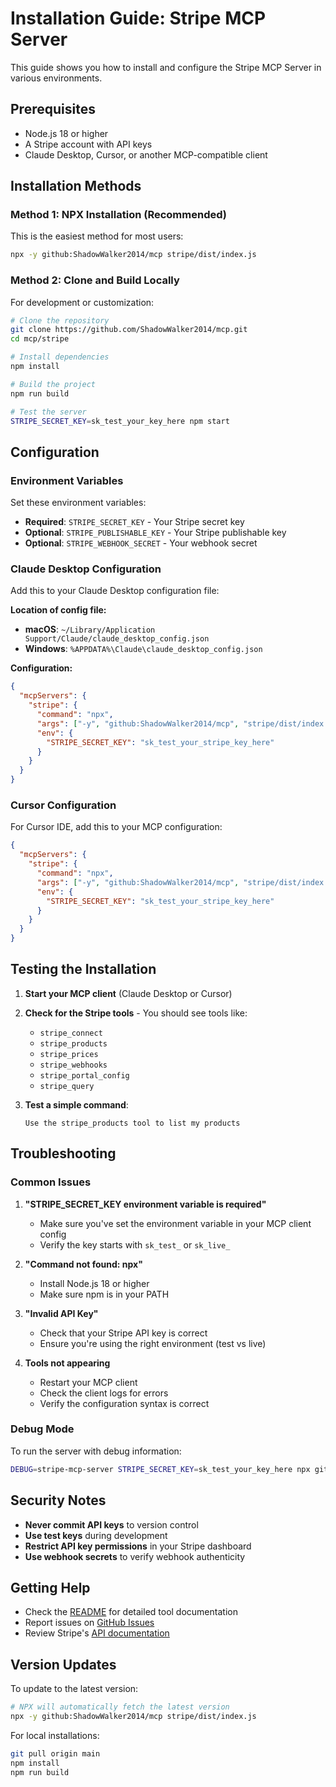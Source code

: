 # Installation Guide: Stripe MCP Server

This guide shows you how to install and configure the Stripe MCP Server in various environments.

## Prerequisites

- Node.js 18 or higher
- A Stripe account with API keys
- Claude Desktop, Cursor, or another MCP-compatible client

## Installation Methods

### Method 1: NPX Installation (Recommended)

This is the easiest method for most users:

```bash
npx -y github:ShadowWalker2014/mcp stripe/dist/index.js
```

### Method 2: Clone and Build Locally

For development or customization:

```bash
# Clone the repository
git clone https://github.com/ShadowWalker2014/mcp.git
cd mcp/stripe

# Install dependencies
npm install

# Build the project
npm run build

# Test the server
STRIPE_SECRET_KEY=sk_test_your_key_here npm start
```

## Configuration

### Environment Variables

Set these environment variables:

- **Required**: `STRIPE_SECRET_KEY` - Your Stripe secret key
- **Optional**: `STRIPE_PUBLISHABLE_KEY` - Your Stripe publishable key
- **Optional**: `STRIPE_WEBHOOK_SECRET` - Your webhook secret

### Claude Desktop Configuration

Add this to your Claude Desktop configuration file:

**Location of config file:**
- **macOS**: `~/Library/Application Support/Claude/claude_desktop_config.json`
- **Windows**: `%APPDATA%\Claude\claude_desktop_config.json`

**Configuration:**

```json
{
  "mcpServers": {
    "stripe": {
      "command": "npx",
      "args": ["-y", "github:ShadowWalker2014/mcp", "stripe/dist/index.js"],
      "env": {
        "STRIPE_SECRET_KEY": "sk_test_your_stripe_key_here"
      }
    }
  }
}
```

### Cursor Configuration

For Cursor IDE, add this to your MCP configuration:

```json
{
  "mcpServers": {
    "stripe": {
      "command": "npx",
      "args": ["-y", "github:ShadowWalker2014/mcp", "stripe/dist/index.js"],
      "env": {
        "STRIPE_SECRET_KEY": "sk_test_your_stripe_key_here"
      }
    }
  }
}
```

## Testing the Installation

1. **Start your MCP client** (Claude Desktop or Cursor)
2. **Check for the Stripe tools** - You should see tools like:
   - `stripe_connect`
   - `stripe_products`
   - `stripe_prices`
   - `stripe_webhooks`
   - `stripe_portal_config`
   - `stripe_query`

3. **Test a simple command**:
   ```
   Use the stripe_products tool to list my products
   ```

## Troubleshooting

### Common Issues

1. **"STRIPE_SECRET_KEY environment variable is required"**
   - Make sure you've set the environment variable in your MCP client config
   - Verify the key starts with `sk_test_` or `sk_live_`

2. **"Command not found: npx"**
   - Install Node.js 18 or higher
   - Make sure npm is in your PATH

3. **"Invalid API Key"**
   - Check that your Stripe API key is correct
   - Ensure you're using the right environment (test vs live)

4. **Tools not appearing**
   - Restart your MCP client
   - Check the client logs for errors
   - Verify the configuration syntax is correct

### Debug Mode

To run the server with debug information:

```bash
DEBUG=stripe-mcp-server STRIPE_SECRET_KEY=sk_test_your_key_here npx github:ShadowWalker2014/mcp stripe/dist/index.js
```

## Security Notes

- **Never commit API keys** to version control
- **Use test keys** during development
- **Restrict API key permissions** in your Stripe dashboard
- **Use webhook secrets** to verify webhook authenticity

## Getting Help

- Check the [README](./README.md) for detailed tool documentation
- Report issues on [GitHub Issues](https://github.com/ShadowWalker2014/mcp/issues)
- Review Stripe's [API documentation](https://stripe.com/docs/api)

## Version Updates

To update to the latest version:

```bash
# NPX will automatically fetch the latest version
npx -y github:ShadowWalker2014/mcp stripe/dist/index.js
```

For local installations:
```bash
git pull origin main
npm install
npm run build
``` 